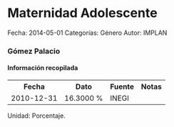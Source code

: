 Maternidad Adolescente
=====

Fecha: 2014-05-01
Categorías: Género
Autor: IMPLAN

### Gómez Palacio

#### Información recopilada

<table class="table table-hover table-bordered">
  <tr><th>Fecha</th><th>Dato</th><th>Fuente</th><th>Notas</th></tr>
  <tr><td>2010-12-31</td><td>16.3000 %</td><td>INEGI</td><td></td></tr>
</table>

Unidad: Porcentaje.
